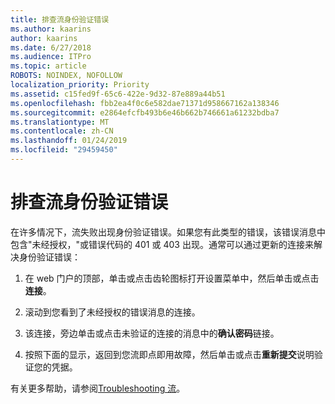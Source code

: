 ```yaml
---
title: 排查流身份验证错误
ms.author: kaarins
author: kaarins
ms.date: 6/27/2018
ms.audience: ITPro
ms.topic: article
ROBOTS: NOINDEX, NOFOLLOW
localization_priority: Priority
ms.assetid: c15fed9f-65c6-422e-9d32-87e889a44b51
ms.openlocfilehash: fbb2ea4f0c6e582dae71371d958667162a138346
ms.sourcegitcommit: e2864efcfb493b6e46b662b746661a61232bdba7
ms.translationtype: MT
ms.contentlocale: zh-CN
ms.lasthandoff: 01/24/2019
ms.locfileid: "29459450"
---
```

# <a name="troubleshoot-flow-authentication-errors"></a>排查流身份验证错误

在许多情况下，流失败出现身份验证错误。如果您有此类型的错误，该错误消息中包含"未经授权，"或错误代码的 401 或 403 出现。通常可以通过更新的连接来解决身份验证错误：
  
1. 在 web 门户的顶部，单击或点击齿轮图标打开设置菜单中，然后单击或点击**连接**。
    
2. 滚动到您看到了未经授权的错误消息的连接。
    
3. 该连接，旁边单击或点击未验证的连接的消息中的**确认密码**链接。 
    
4. 按照下面的显示，返回到您流即点即用故障，然后单击或点击**重新提交**说明验证您的凭据。
    
有关更多帮助，请参阅[Troubleshooting 流](https://go.microsoft.com/fwlink/?linkid=872110)。
  

